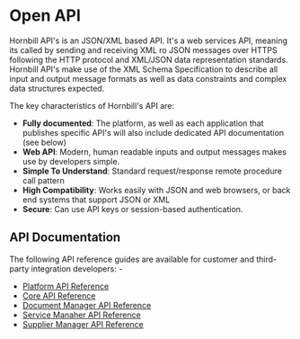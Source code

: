 # Open API
Hornbill API's is an JSON/XML based API. It's a web services API, meaning its called by sending and receiving XML ro JSON messages over HTTPS following the HTTP protocol and XML/JSON data representation standards. Hornbill API's make use of the XML Schema Specification to describe all input and output message formats as well as data constraints and complex data structures expected.

The key characteristics of Hornbill's API are: 
- __Fully documented__: The platform, as well as each application that publishes specific API's will also include dedicated API documentation (see below)
- __Web API__: Modern, human readable inputs and output messages makes use by developers simple. 
- __Simple To Understand__: Standard request/response remote procedure call pattern
- __High Compatibility__: Works easily with JSON and web browsers, or back end systems that support JSON or XML
- __Secure__: Can use API keys or session-based authentication.

## API Documentation
The following API reference guides are available for customer and third-party integration developers: -

- [Platform API Reference](/esp-api-api/welcome)
- [Core API Reference](/core-api-api/welcome)
- [Document Manager API Reference](/docmanager-api-api/welcome)
- [Service Manaher API Reference](/servicemanager-api-api/welcome)
- [Supplier Manager API Reference](/suppliermanager-api-api/welcome)

